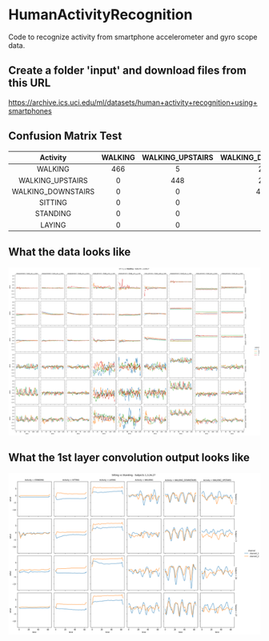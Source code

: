 # HumanActivityRecognition
Code to recognize activity from smartphone accelerometer and gyro scope data.

## Create a folder 'input' and download files from this URL
https://archive.ics.uci.edu/ml/datasets/human+activity+recognition+using+smartphones

## Confusion Matrix Test

|      Activity      | WALKING | WALKING_UPSTAIRS | WALKING_DOWNSTAIRS | SITTING | STANDING | LAYING |
|:------------------:|:-------:|:----------------:|:------------------:|:-------:|:--------:|:------:|
|       WALKING      |   466   |         5        |         25         |    0    |     0    |    0   |
|  WALKING_UPSTAIRS  |    0    |        448       |         22         |    1    |     0    |    0   |
| WALKING_DOWNSTAIRS |    0    |         0        |         420        |    0    |     0    |    0   |
|       SITTING      |    0    |         0        |          0         |   416   |    69    |    6   |
|      STANDING      |    0    |         0        |          0         |    27   |    505   |    0   |
|       LAYING       |    0    |         0        |          0         |    0    |     0    |   537  |

## What the data looks like
![Result](src/plots/Subjects%201,3,26,27.png)

## What the 1st layer convolution output looks like
![Result](src/plot//../plots/Subjects%201.png)